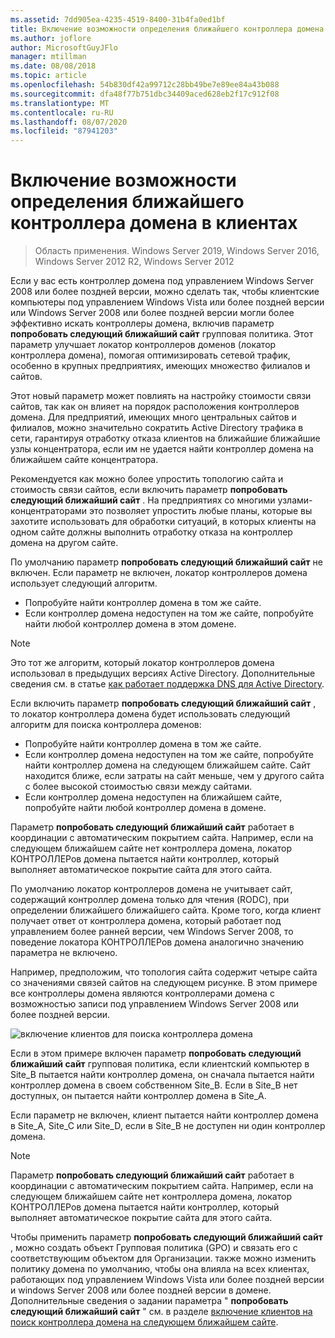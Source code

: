 ```yaml
---
ms.assetid: 7dd905ea-4235-4519-8400-31b4fa0ed1bf
title: Включение возможности определения ближайшего контроллера домена в клиентах
ms.author: joflore
author: MicrosoftGuyJFlo
manager: mtillman
ms.date: 08/08/2018
ms.topic: article
ms.openlocfilehash: 54b830df42a99712c28bb49be7e89ee84a43b088
ms.sourcegitcommit: dfa48f77b751dbc34409aced628eb2f17c912f08
ms.translationtype: MT
ms.contentlocale: ru-RU
ms.lasthandoff: 08/07/2020
ms.locfileid: "87941203"
---
```

# <a name="enabling-clients-to-locate-the-next-closest-domain-controller"></a>Включение возможности определения ближайшего контроллера домена в клиентах

> Область применения. Windows Server 2019, Windows Server 2016, Windows Server 2012 R2, Windows Server 2012

Если у вас есть контроллер домена под управлением Windows Server 2008 или более поздней версии, можно сделать так, чтобы клиентские компьютеры под управлением Windows Vista или более поздней версии или Windows Server 2008 или более поздней версии могли более эффективно искать контроллеры домена, включив параметр **попробовать следующий ближайший сайт** групповая политика. Этот параметр улучшает локатор контроллеров доменов (локатор контроллера домена), помогая оптимизировать сетевой трафик, особенно в крупных предприятиях, имеющих множество филиалов и сайтов.

Этот новый параметр может повлиять на настройку стоимости связи сайтов, так как он влияет на порядок расположения контроллеров домена. Для предприятий, имеющих много центральных сайтов и филиалов, можно значительно сократить Active Directory трафика в сети, гарантируя отработку отказа клиентов на ближайшие ближайшие узлы концентратора, если им не удается найти контроллер домена на ближайшем сайте концентратора.

Рекомендуется как можно более упростить топологию сайта и стоимость связи сайтов, если включить параметр **попробовать следующий ближайший сайт** . На предприятиях со многими узлами-концентраторами это позволяет упростить любые планы, которые вы захотите использовать для обработки ситуаций, в которых клиенты на одном сайте должны выполнить отработку отказа на контроллер домена на другом сайте.

По умолчанию параметр **попробовать следующий ближайший сайт** не включен. Если параметр не включен, локатор контроллеров домена использует следующий алгоритм.

- Попробуйте найти контроллер домена в том же сайте.
- Если контроллер домена недоступен на том же сайте, попробуйте найти любой контроллер домена в этом домене.

> [!NOTE]
> Это тот же алгоритм, который локатор контроллеров домена использовал в предыдущих версиях Active Directory. Дополнительные сведения см. в статье [как работает поддержка DNS для Active Directory](/previous-versions/windows/it-pro/windows-server-2003/cc759550(v=ws.10)).

Если включить параметр **попробовать следующий ближайший сайт** , то локатор контроллера домена будет использовать следующий алгоритм для поиска контроллера доменов:

- Попробуйте найти контроллер домена в том же сайте.
- Если контроллер домена недоступен на том же сайте, попробуйте найти контроллер домена на следующем ближайшем сайте. Сайт находится ближе, если затраты на сайт меньше, чем у другого сайта с более высокой стоимостью связи между сайтами.
- Если контроллер домена недоступен на ближайшем сайте, попробуйте найти любой контроллер домена в домене.

Параметр **попробовать следующий ближайший сайт** работает в координации с автоматическим покрытием сайта. Например, если на следующем ближайшем сайте нет контроллера домена, локатор КОНТРОЛЛЕРов домена пытается найти контроллер, который выполняет автоматическое покрытие сайта для этого сайта.

По умолчанию локатор контроллеров домена не учитывает сайт, содержащий контроллер домена только для чтения (RODC), при определении ближайшего ближайшего сайта. Кроме того, когда клиент получает ответ от контроллера домена, который работает под управлением более ранней версии, чем Windows Server 2008, то поведение локатора КОНТРОЛЛЕРов домена аналогично значению параметра не включено.

Например, предположим, что топология сайта содержит четыре сайта со значениями связей сайтов на следующем рисунке. В этом примере все контроллеры домена являются контроллерами домена с возможностью записи под управлением Windows Server 2008 или более поздней версии.

![включение клиентов для поиска контроллера домена](media/Enabling-Clients-to-Locate-the-Next-Closest-Domain-Controller/beff4087-fb2a-463b-96ac-d440a9e29b75.gif)

Если в этом примере включен параметр **попробовать следующий ближайший сайт** групповая политика, если клиентский компьютер в Site_B пытается найти контроллер домена, он сначала пытается найти контроллер домена в своем собственном Site_B. Если в Site_B нет доступных, он пытается найти контроллер домена в Site_A.

Если параметр не включен, клиент пытается найти контроллер домена в Site_A, Site_C или Site_D, если в Site_B не доступен ни один контроллер домена.

> [!NOTE]
> Параметр **попробовать следующий ближайший сайт** работает в координации с автоматическим покрытием сайта. Например, если на следующем ближайшем сайте нет контроллера домена, локатор КОНТРОЛЛЕРов домена пытается найти контроллер, который выполняет автоматическое покрытие сайта для этого сайта.

Чтобы применить параметр **попробовать следующий ближайший сайт** , можно создать объект Групповая политика (GPO) и связать его с соответствующим объектом для Организации. также можно изменить политику домена по умолчанию, чтобы она влияла на всех клиентах, работающих под управлением Windows Vista или более поздней версии и windows Server 2008 или более поздней версии в домене. Дополнительные сведения о задании параметра " **попробовать следующий ближайший сайт** " см. в разделе [включение клиентов на поиск контроллера домена на следующем ближайшем сайте](/previous-versions/windows/it-pro/windows-server-2008-r2-and-2008/cc772592(v=ws.10)).
